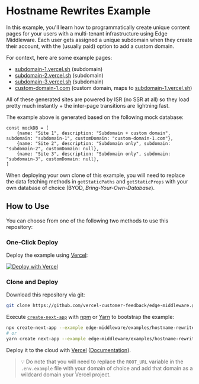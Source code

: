 # Hostname Rewrites Example

In this example, you'll learn how to programmatically create unique content pages for your users with a multi-tenant infrastructure using Edge Middleware. Each user gets assigned a unique subdomain when they create their account, with the (usually paid) option to add a custom domain.

For context, here are some example pages:  
- [subdomain-1.vercel.sh](https://subdomain-1.vercel.sh/) (subdomain)
- [subdomain-2.vercel.sh](https://subdomain-2.vercel.sh/) (subdomain)
- [subdomain-3.vercel.sh](https://subdomain-3.vercel.sh/) (subdomain)
- [custom-domain-1.com](https://custom-domain-1.com/) (custom domain, maps to [subdomain-1.vercel.sh](https://subdomain-1.vercel.sh/))

All of these generated sites are powered by ISR (no SSR at all) so they load pretty much instantly + the inter-page transitions are lightning fast.

The example above is generated based on the following mock database:

```
const mockDB = [
    {name: "Site 1", description: "Subdomain + custom domain", subdomain: "subdomain-1", customDomain: "custom-domain-1.com"},
    {name: "Site 2", description: "Subdomain only", subdomain: "subdomain-2", customDomain: null},
    {name: "Site 3", description: "Subdomain only", subdomain: "subdomain-3", customDomain: null},
]
```

When deploying your own clone of this example, you will need to replace the data fetching methods in `getStaticPaths` and `getStaticProps` with your own database of choice (BYOD, *Bring-Your-Own-Database*).

## How to Use

You can choose from one of the following two methods to use this repository:

### One-Click Deploy

Deploy the example using [Vercel](https://vercel.com?utm_source=github&utm_medium=readme&utm_campaign=next-example):

[![Deploy with Vercel](https://vercel.com/button)](https://vercel.com/new/git/external?repository-url=https://github.com/vercel-customer-feedback/edge-middleware/tree/main/examples/hostname-rewrites&project-name=hostname-rewrites&repository-name=hostname-rewrites)

### Clone and Deploy

Download this repository via git:

```bash
git clone https://github.com/vercel-customer-feedback/edge-middleware.git
```

Execute [`create-next-app`](https://github.com/vercel/next.js/tree/canary/packages/create-next-app) with [npm](https://docs.npmjs.com/cli/init) or [Yarn](https://yarnpkg.com/lang/en/docs/cli/create/) to bootstrap the example:

```bash
npx create-next-app --example edge-middleware/examples/hostname-rewrites hostname-rewrites
# or
yarn create next-app --example edge-middleware/examples/hostname-rewrites hostname-rewrites
```

Deploy it to the cloud with [Vercel](https://vercel.com/new?utm_source=github&utm_medium=readme&utm_campaign=edge-middleware-eap) ([Documentation](https://nextjs.org/docs/deployment)).

> 💡 Do note that you will need to replace the `ROOT_URL` variable in the `.env.example` file with your domain of choice and add that domain as a wildcard domain your Vercel project.
